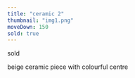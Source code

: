 ```yaml
---
title: "ceramic 2"
thumbnail: "img1.png"
moveDown: 150
sold: true
---
```

sold 

beige ceramic piece with colourful centre

